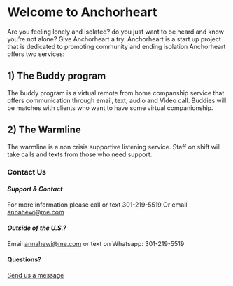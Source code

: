 # Welcome to Anchorheart

Are you feeling lonely and isolated?
do you just want to be heard and know you’re not alone?
Give Anchorheart a try. Anchorheart is a start up project that is
dedicated to promoting community and
ending isolation
Anchorheart offers two services:

## 1) The Buddy program 

The buddy program is a virtual remote from home companship service that offers communication through email, text, audio and Video call. Buddies will be matches with clients who want to have some virtual companionship.

## 2) The Warmline

The warmline is a non crisis supportive listening service. Staff on shift will take calls and texts from those who need support. 

### Contact Us

#### *Support & Contact*

For more information please call or text 301-219-5519
Or email annahewi@me.com

#### *Outside of the U.S.?*
Email annahewi@me.com or text on Whatsapp: 301-219-5519

#### Questions? 
[Send us a message](./contact_page.html)
